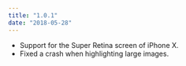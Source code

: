 ```yaml
---
title: "1.0.1"
date: "2018-05-28"
---
```


- Support for the Super Retina screen of iPhone X.
- Fixed a crash when highlighting large images.
